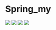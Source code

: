 # Spring_my

<img src="https://github.com/mjkor897/Spring_my/assets/101122964/38a4424f-58ce-497f-bfd3-3b58667f0075"/>
<img src="https://github.com/mjkor897/Spring_my/assets/101122964/0bf1f0b3-e8bc-4251-b1e1-af4300ae945e"/>
<img src="https://github.com/mjkor897/Spring_my/assets/101122964/dc20e3e1-88ea-48f0-9863-37ae1fcf0dad"/>
<img src="https://github.com/mjkor897/Spring_my/assets/101122964/eab057b0-ccf3-4b69-b478-7ae757ee424f"/>
